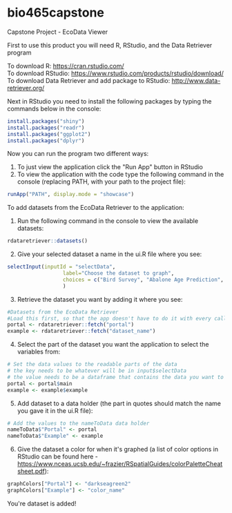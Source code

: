 # bio465capstone
Capstone Project - EcoData Viewer

First to use this product you will need R, RStudio, and the Data Retriever program

To download R: https://cran.rstudio.com/ </br>
To download RStudio: https://www.rstudio.com/products/rstudio/download/ </br>
To download Data Retriever and add package to RStudio: http://www.data-retriever.org/

Next in RStudio you need to install the following packages by typing the commands below in the console:
```R
install.packages("shiny")
install.packages("readr")
install.packages("ggplot2")
install.packages("dplyr")
```

Now you can run the program two different ways:
1. To just view the application click the "Run App" button in RStudio
2. To view the application with the code type the following command in the console (replacing PATH, with your path to the project file):
```R
runApp("PATH", display.mode = "showcase")
```

To add datasets from the EcoData Retriever to the application:
1. Run the following command in the console to view the available datasets:
```R
rdataretriever::datasets()
```
2. Give your selected dataset a name in the ui.R file where you see:
```R
selectInput(inputId = "selectData",
                  label="Choose the dataset to graph",
                  choices = c("Bird Survey", "Abalone Age Prediction", "Portal", "Salmon Trends", "Antarctic Bird Species")
                  )
```
3. Retrieve the dataset you want by adding it where you see:
```R
#Datasets from the EcoData Retriever
#Load this first, so that the app doesn't have to do it with every call.
portal <- rdataretriever::fetch("portal")
example <- rdataretriever::fetch("dataset_name")
```
4. Select the part of the dataset you want the application to select the variables from:
```R
# Set the data values to the readable parts of the data
# the key needs to be whatever will be in input$selectData
# the value needs to be a dataframe that contains the data you want to use
portal <- portal$main
example <- example$example
```
5. Add dataset to a data holder (the part in quotes should match the name you gave it in the ui.R file):
```R
# Add the values to the nameToData data holder
nameToData$"Portal" <- portal
nameToData$"Example" <- example
```
6. Give the dataset a color for when it's graphed (a list of color options in RStudio can be found here - https://www.nceas.ucsb.edu/~frazier/RSpatialGuides/colorPaletteCheatsheet.pdf):
```R
graphColors["Portal"] <- "darkseagreen2"
graphColors["Example"] <- "color_name"
```
You're dataset is added!
